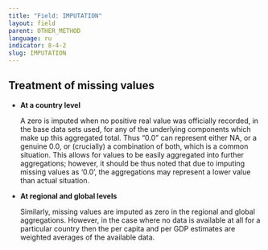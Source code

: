 ```yaml
---
title: "Field: IMPUTATION"
layout: field
parent: OTHER_METHOD
language: ru
indicator: 8-4-2
slug: IMPUTATION
---
```

## Treatment of missing values

* **At a country level**

    A zero is imputed when no positive real value was officially recorded, in the base data sets used, for any of the underlying components which make up this aggregated total. Thus “0.0” can represent either NA, or a genuine 0.0, or (crucially) a combination of both, which is a common situation. This allows for values to be easily aggregated into further aggregations; however, it should be thus noted that due to imputing missing values as ‘0.0’, the aggregations may represent a lower value than actual situation.
* **At regional and global levels**

    Similarly, missing values are imputed as zero in the regional and global aggregations. However, in the case where no data is available at all for a particular country then the per capita and per GDP estimates are weighted averages of the available data.